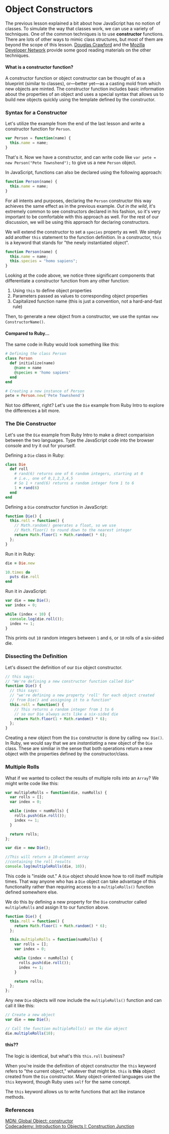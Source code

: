 # Object Constructors

The previous lesson explained a bit about how JavaScript has no notion of classes.  To simulate the way that classes work, we can use a variety of techniques.  One of the common techniques is to use **constructor** functions.  There are lots of other ways to mimic class structures, but most of them are beyond the scope of this lesson.  [Douglas Crawford](http://javascript.crockford.com/) and the [Mozilla Developer Network](https://developer.mozilla.org/en-US/docs/JavaScript/) provide some good reading materials on the other techniques.

#### What is a constructor function?

A constructor function or object constructor can be thought of as a blueprint (similar to classes), or&mdash;better yet&mdash;as a casting mold from which new objects are minted.  The constructor function includes basic information about the properties of an object and uses a special syntax that allows us to build new objects quickly using the template defined by the constructor.

### Syntax for a Constructor

Let's utilize the example from the end of the last lesson and write a constructor function for `Person`.

```javascript
var Person = function(name) {
  this.name = name;
}
```

That's it.  Now we have a constructor, and can write code like `var pete = new Person("Pete Townshend");` to give us a new `Person` object.

In JavaScript, functions can also be declared using the following approach:

```javascript
function Person(name) {
  this.name = name;
}
```

For all intents and purposes, declaring the `Person` constructor this way achieves the same effect as in the previous example. _Out in the wild_, it's extremely common to see constructors declared in his fashion, so it's very important to be comfortable with this approach as well.  For the rest of our discussion, we will be using this approach for declaring constructors.


We will extend the constructor to set a `species` property as well.  We simply add another `this` statement to the function definition.  In a constructor, `this` is a keyword that stands for "the newly instantiated object".

```javascript
function Person(name) {
  this.name = name;
  this.species = "homo sapiens";
}
```

Looking at the code above, we notice three significant components that differentiate a constructor function from any other function:

1. Using `this` to define object properties
2. Parameters passed as values to corresponding object properties
3. Capitalized function name (this is just a convention, not a hard-and-fast rule)

Then, to generate a new object from a constructor, we use the syntax `new ConstructorName()`.

#### Compared to Ruby...

The same code in Ruby would look something like this:

```ruby
# Defining the class Person
class Person
  def initialize(name)
    @name = name
    @species = 'homo sapiens'
  end
end

# Creating a new instance of Person
pete = Person.new('Pete Townshend')
```

Not too different, right?  Let's use the `Die` example from Ruby Intro to explore the differences a bit more.

### The Die Constructor

Let's use the `Die` example from Ruby Intro to make a direct comparision between the two languages.  Type the JavaScript code into the browser console and try it out for yourself.

Defining a `Die` class in Ruby:

```ruby
class Die
  def roll
    # rand(6) returns one of 6 random integers, starting at 0
    # i.e., one of 0,1,2,3,4,5
    # So 1 + rand(6) returns a random integer form 1 to 6
    1 + rand(6)
  end
end
```

Defining a `Die` constructor function in JavaScript:

```javascript
function Die() {
  this.roll = function() {
    // Math.random() generates a float, so we use
    // Math.floor() to round down to the nearest integer
    return Math.floor(1 + Math.random() * 6);
  };
}
```

Run it in Ruby:

```ruby
die = Die.new

10.times do
  puts die.roll
end
```

Run it in JavaScript:

```javascript
var die = new Die();
var index = 0;

while (index < 10) {
  console.log(die.roll());
  index += 1;
}
```

This prints out `10` random integers between `1` and `6`, or `10` rolls of a six-sided die.

### Dissecting the Definition

Let's dissect the definition of our `Die` object constructor.

```javascript
// this says:
// "We're defining a new constructor function called Die"
function Die() {
  // this says:
  // "we're defining a new property 'roll' for each object created
  // from Die() and assigning it to a function"
  this.roll = function() {
    // This returns a random integer from 1 to 6
    // so our Die always acts like a six-sided die
    return Math.floor(1 + Math.random() * 6);
  };
}

```

Creating a new object from the `Die` constructor is done by calling `new Die()`.  In Ruby, we would say that we are *instantiating* a new object of the `Die` class.  These are similiar in the sense that both operations return a new object with the properties defined by the constructor/class.

### Multiple Rolls

What if we wanted to collect the results of multiple rolls into an `Array`?  We might write code like this:

```javascript
var multipleRolls = function(die, numRolls) {
  var rolls = [];
  var index = 0;

  while (index < numRolls) {
    rolls.push(die.roll());
    index += 1;
  }

  return rolls;
};

var die = new Die();

//This will return a 10-element array
//containing the roll results
console.log(multipleRolls(die, 10));
```

This code is "inside out."  A `Die` object should know how to roll itself multiple times.  That way anyone who has a `Die` object can take advantage of this functionality rather than requiring access to a `multipleRolls()` function defined somewhere else.

We do this by defining a new property for the `Die` constructor called `multipleRolls` and assign it to our function above.

```javascript
function Die() {
  this.roll = function() {
    return Math.floor(1 + Math.random() * 6);
  };

  this.multipleRolls = function(numRolls) {
    var rolls = [];
    var index = 0;

    while (index < numRolls) {
      rolls.push(die.roll());
      index += 1;
    }

    return rolls;
  };
};
```

Any new `Die` objects will now include the `multipleRolls()` function and can call it like this:

```javascript
// Create a new object
var die = new Die();

// Call the function multipleRolls() on the die object
die.multipleRolls(10);
```

#### this??

The logic is identical, but what's this `this.roll` business?

When you're inside the definition of object constructor the `this` keyword refers to "the current object," whatever that might be.  `this` is <strong>this</strong> object created from the `Die` constructor.  Many object-oriented languages use the `this` keyword, though Ruby uses `self` for the same concept.

The `this` keyword allows us to write functions that act like instance methods.

### References

[MDN: Global Object: constructor](https://developer.mozilla.org/en-US/docs/JavaScript/Reference/Global_Objects/Object/constructor)<br>
[Codecademy: Introduction to Objects I: Construction Junction](http://www.codecademy.com/courses/spencer-sandbox/3#!/exercises/0)
